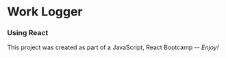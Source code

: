 # Work Logger
### Using React

This project was created as part of a JavaScript, React Bootcamp
*-- Enjoy!*